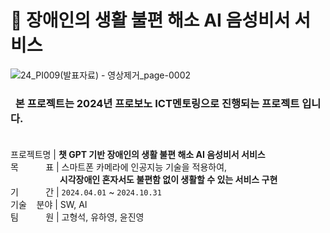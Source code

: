 # 👀 장애인의 생활 불편 해소 AI 음성비서 서비스
![24_PI009(발표자료) - 영상제거_page-0002](https://github.com/user-attachments/assets/5c0cac1b-4d78-4980-ac23-ed5406fe13ca)

###  &nbsp; 본 프로젝트는 2024년 프로보노 ICT멘토링으로 진행되는 프로젝트 입니다.<br><br>

프로젝트명 | **챗 GPT 기반 장애인의 생활 불편 해소 AI 음성비서 서비스**<br>
목&nbsp;&nbsp;&nbsp;&nbsp;&nbsp;&nbsp;&nbsp;&nbsp;&nbsp;&nbsp;&nbsp;표 | 스마트폰 카메라에 인공지능 기술을 적용하여, <br> 
&nbsp;&nbsp;&nbsp;&nbsp;&nbsp;&nbsp;&nbsp;&nbsp;&nbsp;&nbsp;&nbsp;&nbsp;&nbsp;&nbsp;&nbsp;&nbsp;&nbsp;&nbsp;&nbsp;&nbsp;**시각장애인 혼자서도 불편함 없이 생활할 수 있는 서비스 구현** <br>
기&nbsp;&nbsp;&nbsp;&nbsp;&nbsp;&nbsp;&nbsp;&nbsp;&nbsp;&nbsp;&nbsp;간 | `2024.04.01` ~ `2024.10.31` <br>
기술&nbsp;&nbsp;&nbsp;&nbsp;분야 |  SW, AI<br>
팀&nbsp;&nbsp;&nbsp;&nbsp;&nbsp;&nbsp;&nbsp;&nbsp;&nbsp;&nbsp;&nbsp;원 | 고형석, 유하영, 윤진영<br>







<br><br><br><br><br>
